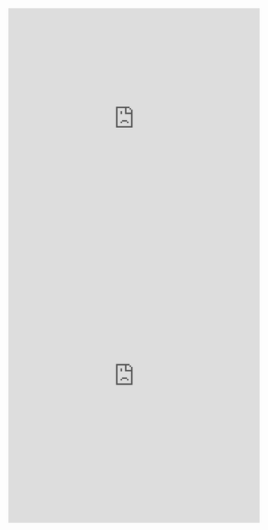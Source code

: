 <iframe width="100%" height="442" frameborder="0"
  src="https://observablehq.com/embed/@davisantiago/vega-lite-api-exercicios-2022?cells=barras"></iframe>
  
  
  <iframe width="100%" height="588" frameborder="0"
  src="https://observablehq.com/embed/@davisantiago/vega-lite-api-exercicios-2022?cells=scatterMPG_HP"></iframe>
